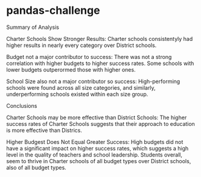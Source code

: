 # pandas-challenge
Summary of Analysis

Charter Schools Show Stronger Results: Charter schools consistentyly had higher results in nearly every category over District schools.

Budget not a major contributor to success: There was not a strong correlation with higher budgets to higher success rates. Some schools with lower budgets outperormed those with higher ones. 

School Size also not a major contributor so success: High-performing schools were found across all size categories, and similarly, underperforming schools existed within each size group.


Conclusions

Charter Schools may be more effective than District Schools: The higher success rates of Charter Schools suggests that their approach to education is more effective than Districs.

Higher Budgest Does Not Equal Greater Success: High budgets did not have a significant impact on higher success rates, which suggests a high level in the quality of teachers and school leadership. Students overall, seem to thrive in Charter schools of all budget types over District schools, also of all budget types. 